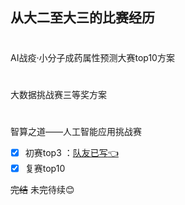 从大二至大三的比赛经历
-----
#
AI战疫·小分子成药属性预测大赛top10方案
#
大数据挑战赛三等奖方案
#
智算之道——人工智能应用挑战赛 
- [x] 初赛top3        ：[队友已写:point_left:	](https://blog.csdn.net/qq_48081601/article/details/109095328 "悬停显示")
- [x] 复赛top10<br>

~~完结~~  未完待续:blush:


